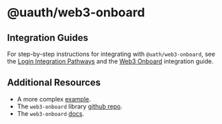 # @uauth/web3-onboard

## Integration Guides

For step-by-step instructions for integrating with `@uath/web3-onboard`, see the [Login Integration Pathways](https://docs.unstoppabledomains.com/login-with-unstoppable/get-started-login/integration-pathways/) and the [Web3 Onboard](https://docs.unstoppabledomains.com/login-with-unstoppable/login-integration-guides/web3-onboard-guide/) integration guide.

## Additional Resources

- A more complex [example](../../examples/web3-onboard/README.md).
- The `web3-onboard` library [github repo](https://github.com/blocknative/web3-onboard).
- The `web3-onboard` [docs](https://docs.blocknative.com/onboard).